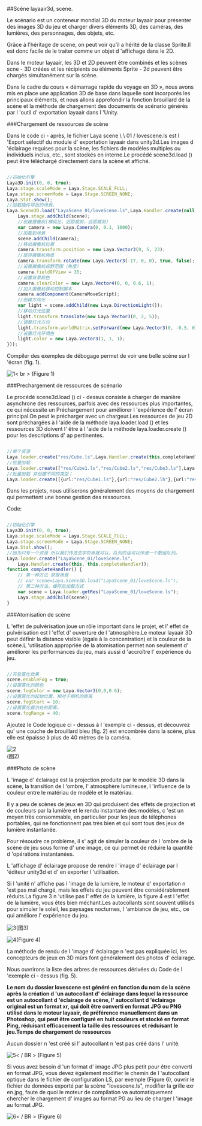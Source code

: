 ##Scène layaair3d, scene.

Le scénario est un conteneur mondial 3D du moteur layaair pour présenter des images 3D du jeu et charger divers éléments 3D, des caméras, des lumières, des personnages, des objets, etc.

Grâce à l'héritage de scene, on peut voir qu'il a hérité de la classe Sprite.Il est donc facile de le traiter comme un objet d 'affichage dans le 2D.

Dans le moteur layaair, les 3D et 2D peuvent être combinés et les scènes scne - 3D créées et les récipients ou éléments Sprite - 2d peuvent être chargés simultanément sur la scène.

Dans le cadre du cours « démarrage rapide du voyage en 3D », nous avons mis en place une application 3D de base dans laquelle sont incorporés les principaux éléments, et nous allons approfondir la fonction brouillard de la scène et la méthode de chargement des documents de scénario générés par l 'outil d' exportation layaair dans l 'Unity.

###Chargement de ressources de scène

Dans le code ci - après, le fichier Laya scene \ \ 01 / lovescene.ls est l 'Export sélectif du module d' exportation layaair dans unity3d.Les images d 'éclairage requises pour la scène, les fichiers de modèles multiples ou individuels inclus, etc., sont stockés en interne.Le procédé scene3d.load () peut être téléchargé directement dans la scène et affiché.


```typescript

//初始化引擎
Laya3D.init(0, 0, true);
Laya.stage.scaleMode = Laya.Stage.SCALE_FULL;
Laya.stage.screenMode = Laya.Stage.SCREEN_NONE;
Laya.Stat.show();
//加载插件导出的场景。
Laya.Scene3D.load("LayaScene_01/loveScene.ls",Laya.Handler.create(null,function(scene){
    Laya.stage.addChild(scene);
    //创建摄像机(横纵比，近距裁剪，远距裁剪)
    var camera = new Laya.Camera(0, 0.1, 1000);
    //加载到场景
    scene.addChild(camera);
    //移动摄像机位置
    camera.transform.position = new Laya.Vector3(0, 5, 23);
    //旋转摄像机角度
    camera.transform.rotate(new Laya.Vector3(-17, 0, 0), true, false);
    //设置摄像机视野范围（角度）
    camera.fieldOfView = 35;
    //设置背景颜色
    camera.clearColor = new Laya.Vector4(0, 0, 0.6, 1);
    //加入摄像机移动控制脚本
    camera.addComponent(CameraMoveScript);
    //创建方向光 -------------------
    var light = scene.addChild(new Laya.DirectionLight());
    //移动灯光位置
    light.transform.translate(new Laya.Vector3(0, 2, 5));
    //调整灯光方向
    light.transform.worldMatrix.setForward(new Laya.Vector3(0, -0.5, 0));
    //设置灯光环境色
    light.color = new Laya.Vector3(1, 1, 1);
}));

```


Compiler des exemples de débogage permet de voir une belle scène sur l 'écran (fig. 1).

![1](img/1.png)< br > (Figure 1)

###Prechargement de ressources de scénario

Le procédé scene3d.load () ci - dessus consiste à charger de manière asynchrone des ressources, parfois avec des ressources plus importantes, ce qui nécessite un Préchargement pour améliorer l 'expérience de l' écran principal.On peut le précharger avec un chargeur.Les ressources de jeu 2D sont préchargées à l 'aide de la méthode laya.loader.load () et les ressources 3D doivent l' être à l 'aide de la méthode laya.loader.create () pour les descriptions d' ap pertinentes.


```typescript

//单个资源
Laya.loader.create("res/Cube.ls",Laya.Handler.create(this,completeHandler));
//批量加载
Laya.loader.create(["res/Cube1.ls","res/Cube2.ls","res/Cube3.ls"],Laya.Handler.create(this,completeHandler));
//批量加载 并创建不同的类型；
Laya.loader.create([{url:"res/Cube1.ls"},{url:"res/Cube2.lh"},{url:"res/Cube3.lm"}],Laya.Handler.create(this,completeHandler));
```


Dans les projets, nous utiliserons généralement des moyens de chargement qui permettent une bonne gestion des ressources.

Code:


```typescript

//初始化引擎
Laya3D.init(0, 0, true);
Laya.stage.scaleMode = Laya.Stage.SCALE_FULL;
Laya.stage.screenMode = Laya.Stage.SCREEN_NONE;
Laya.Stat.show();
//因为只有一个资源 所以我们传进去字符串就可以，队列的话可以传递一个数组队列。
Laya.loader.create("LayaScene_01/loveScene.ls",
    Laya.Handler.create(this, this.completeHandler));
function completeHandler() {
    // 第一种方法 获取场景
    // var scene=Laya.Scene3D.load("LayaScene_01/loveScene.ls");
    // 第二种方法，缓存后加载方式
    var scene = Laya.loader.getRes("LayaScene_01/loveScene.ls");
    Laya.stage.addChild(scene);
}
```


###Atomisation de scène

L 'effet de pulvérisation joue un rôle important dans le projet, et l' effet de pulvérisation est l 'effet d' ouverture de l 'atmosphère.Le moteur layaair 3D peut définir la distance visible (égale à la concentration) et la couleur de la scène.L 'utilisation appropriée de la atomisation permet non seulement d' améliorer les performances du jeu, mais aussi d 'accroître l' expérience du jeu.


```typescript

//开启雾化效果
scene.enableFog = true;
//设置雾化的颜色
scene.fogColor = new Laya.Vector3(0,0,0.6);
//设置雾化的起始位置，相对于相机的距离
scene.fogStart = 10;
//设置雾化最浓处的距离。
scene.fogRange = 40;
```


Ajoutez le Code logique ci - dessus à l 'exemple ci - dessus, et découvrez qu' une couche de brouillard bleu (fig. 2) est encombrée dans la scène, plus elle est épaisse à plus de 40 mètres de la caméra.

![2](img/2.png)</br>(图2)



###Photo de scène

L 'image d' éclairage est la projection produite par le modèle 3D dans la scène, la transition de l 'ombre, l' atmosphère lumineuse, l 'influence de la couleur entre le matériau de modèle et le matériau.

Il y a peu de scènes de jeux en 3D qui produisent des effets de projection et de couleurs par la lumière et le rendu instantané des modèles, c 'est un moyen très consommable, en particulier pour les jeux de téléphones portables, qui ne fonctionnent pas très bien et qui sont tous des jeux de lumière instantanée.

Pour résoudre ce problème, il s' agit de simuler la couleur de l 'ombre de la scène de jeu sous forme d' une image, ce qui permet de réduire la quantité d 'opérations instantanées.

L 'affichage d' éclairage propose de rendre l 'image d' éclairage par l 'éditeur unity3d et d' en exporter l 'utilisation.

Si l 'unité n' affiche pas l 'image de la lumière, le moteur d' exportation n 'est pas mal chargé, mais les effets du jeu peuvent être considérablement réduits.La figure 3 n 'utilise pas l' effet de la lumière, la figure 4 est l 'effet de la lumière, vous êtes bien méchant.Les autocollants sont souvent utilisés pour simuler le soleil, les paysages nocturnes, l 'ambiance de jeu, etc., ce qui améliore l' expérience du jeu.

![3](img/3.png)(图3)



![4](img/4.png)(Figure 4)

La méthode de rendu de l 'image d' éclairage n 'est pas expliquée ici, les concepteurs de jeux en 3D mûrs font généralement des photos d' éclairage.

Nous ouvrirons la liste des arbres de ressources dérivées du Code de l 'exemple ci - dessus (fig. 5).

**Le nom du dossier lovescene est généré en fonction du nom de la scène après la création d 'un autocollant d' éclairage dans lequel la ressource est un autocollant d 'éclairage de scène, l' autocollant d 'éclairage original est un format xr, qui doit être converti en format JPG ou PNG utilisé dans le moteur layaair, de préférence manuellement dans un Photoshop, qui peut être configuré en huit couleurs et stocké en format Ping, réduisant efficacement la taille des ressources et réduisant le jeu.Temps de chargement de ressources**

Aucun dossier n 'est créé si l' autocollant n 'est pas créé dans l' unité.

![5](img/5.png)< / BR > (Figure 5)

Si vous avez besoin d 'un format d' image JPG plus petit pour être converti en format JPG, vous devez également modifier le chemin de l 'autocollant optique dans le fichier de configuration LS, par exemple (Figure 6), ouvrir le fichier de données exporté par la scène "lovescene.ls", modifier la grille exr en.jpg, faute de quoi le moteur de compilation va automatiquement chercher le chargement d' images au format PG au lieu de charger l 'image au format JPG.

![6](img/6.png)< / BR > (Figure 6)